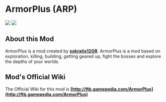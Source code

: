 # ArmorPlus (ARP)
[![](http://cf.way2muchnoise.eu/full_armorplus_downloads.svg)](http://minecraft.curseforge.com/projects/armorplus)
[![](http://cf.way2muchnoise.eu/versions/armorplus.svg)](http://minecraft.curseforge.com/projects/armorplusi)

About this Mod
---

ArmorPlus is a mod created by **[sokratis12GR](http://ftb.gamepedia.com/sokratis12GR)**. ArmorPlus is a mod based on exploration, killing, building, getting geared up, fight the bosses and explore the depths of your worlds.


Mod's Official Wiki
---

The Official Wiki for this mod is
**[http://ftb.gamepedia.com/ArmorPlus](http://ftb.gamepedia.com/ArmorPlus)**
